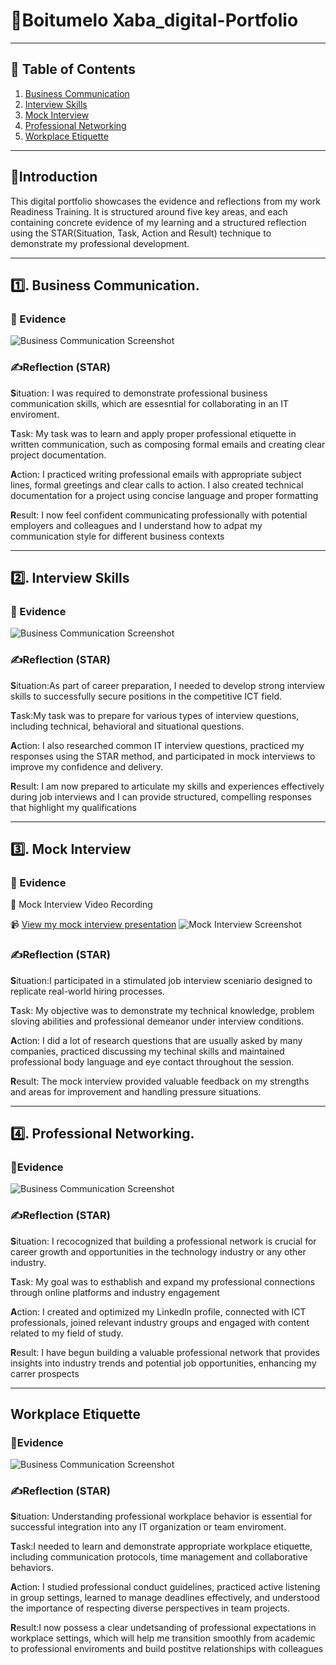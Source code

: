 # 📁Boitumelo Xaba_digital-Portfolio

---
## 📌 Table of Contents

1. [Business Communication](#1-business-communication)
2. [Interview Skills](#2-interview-skills)
3. [Mock Interview](#3-mock-interview)
4. [Professional Networking](#4-professional-networking)
5. [Workplace Etiquette](#5-workplace-etiquette)
---

## 🌷Introduction
This digital portfolio showcases the evidence and reflections from my work Readiness Training. It is structured around five key areas, and each containing concrete evidence of my learning and a structured reflection using the STAR(Situation, Task, Action and Result) technique to demonstrate my professional development.

---

## 1️⃣. Business Communication.

### 📌 Evidence

![Business Communication Screenshot](https://github.com/boity0/221097570_digital-portfolioprp3/blob/main/Business%20Communication.png)

### ✍️Reflection (STAR) 

**S**ituation: I was required to demonstrate professional business communication skills, which are essesntial for collaborating in an IT enviroment.

**T**ask: My task was to learn and apply proper professional etiquette in written communication, such as composing formal emails and creating clear project documentation.

**A**ction: I practiced writing professional emails with appropriate subject lines, formal greetings and clear calls to action. I also created technical documentation for a project using concise language and proper formatting

**R**esult: I now feel confident communicating professionally with potential employers and colleagues and I understand how to adpat my communication style for different business contexts

---

## 2️⃣. Interview Skills

### 📌 Evidence

![Business Communication Screenshot](https://github.com/boity0/221097570_digital-portfolioprp3/blob/main/Interview%20Skills.png)
### ✍️Reflection (STAR)

**S**ituation:As part of career preparation, I needed to develop strong interview skills to successfully secure positions in the competitive ICT field.

**T**ask:My task was to prepare for various types of interview questions, including technical, behavioral and situational questions.

**A**ction: I also researched common IT interview questions, practiced my responses using the STAR method, and participated in mock interviews to improve my confidence and delivery.

**R**esult: I am now prepared to articulate my skills and experiences effectively during job interviews and I can provide structured, compelling responses that highlight my qualifications

---

## 3️⃣. Mock Interview

### 📌 Evidence

🎥 Mock Interview Video Recording

📹 [View my mock interview presentation](https://github.com/wil-it2025/cv-tutorial-boity0/blob/main/Mock%20Video.mov)
![Mock Interview Screenshot](https://github.com/boity0/221097570_digital-portfolioprp3/blob/main/Mock%20interview.png)
### ✍️Reflection (STAR)

**S**ituation:I participated in a stimulated job interview sceniario designed to replicate real-world hiring processes.

**T**ask: My objective was to demonstrate my technical knowledge, problem sloving abilities and professional demeanor under interview conditions.

**A**ction: I did a lot of research questions that are usually asked by many companies, practiced discussing my techinal skills and maintained professional body language and eye contact throughout the session.

**R**esult: The mock interview provided valuable feedback on my strengths and areas for improvement and handling pressure situations.

---

## 4️⃣. Professional Networking.

### 📌Evidence

![Business Communication Screenshot](https://github.com/boity0/221097570_digital-portfolioprp3/blob/main/Professional%20Networking.png)

### ✍️Reflection (STAR)

**S**ituation: I recocognized that building a professional network is crucial for career growth and opportunities in the technology industry or any other industry.

**T**ask: My goal was to esthablish and expand my professional connections through online platforms and industry engagement

**A**ction: I created and optimized my Linkedln profile, connected with ICT professionals, joined relevant industry groups and engaged with content related to my field of study.

**R**esult: I have begun building a valuable professional network that provides insights into industry trends and potential job opportunities, enhancing my carrer prospects

---

##  Workplace Etiquette

### 📌Evidence

![Business Communication Screenshot](https://github.com/boity0/221097570_digital-portfolioprp3/blob/main/Workplace%20Etiquette.png)

### ✍️Reflection (STAR)

**S**ituation: Understanding professional workplace behavior is essential for successful integration into any IT  organization or team enviroment.

**T**ask:I needed to learn and demonstrate appropriate workplace etiquette, including communication protocols, time management and collaborative behaviors.

**A**ction: I studied professional conduct guidelines, practiced active listening in group settings, learned to manage deadlines effectively, and understood the importance of respecting diverse perspectives in team projects.

**R**esult:I now possess a clear undetsanding of professional expectations in workplace settings, which will help me transition smoothly from academic to professional enviroments and build postitve relationships with colleagues 














